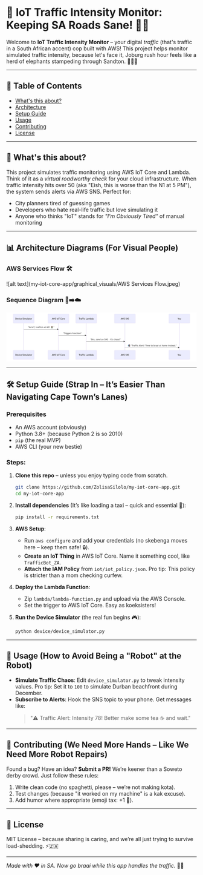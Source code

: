 # 🚦 IoT Traffic Intensity Monitor: Keeping SA Roads Sane! 🚗💨

Welcome to **IoT Traffic Intensity Monitor** – your digital *traffic* (that's traffic in a South African accent) cop built with AWS! This project helps monitor simulated traffic intensity, because let's face it, Joburg rush hour feels like a herd of elephants stampeding through Sandton. 🐘🇿🇦

---

## 📌 Table of Contents
- [What's this about?](#-whats-this-about)
- [Architecture](#-architecture-diagrams-for-visual-people)
- [Setup Guide](#-setup-guide-strap-in-its-easier-than-navigating-cape-towns-lanes)
- [Usage](#-usage-how-to-avoid-being-a-robot-at-the-robot)
- [Contributing](#-contributing-we-need-more-hands-like-we-need-more-robot-repairs)
- [License](#-license)

---

## 🧐 What's this about?

This project simulates traffic monitoring using AWS IoT Core and Lambda. Think of it as a *virtual roadworthy check* for your cloud infrastructure. When traffic intensity hits over 50 (aka "Eish, this is worse than the N1 at 5 PM"), the system sends alerts via AWS SNS. Perfect for:
- City planners tired of guessing games
- Developers who hate real-life traffic but love simulating it
- Anyone who thinks "IoT" stands for *"I’m Obviously Tired"* of manual monitoring

---

## 📊 Architecture Diagrams (For Visual People)

### AWS Services Flow 🛠️

![alt text](my-iot-core-app/graphical_visuals/AWS Services Flow.jpeg)


### Sequence Diagram 🤖➡️☁️

![alt text](<my-iot-core-app/graphical_visuals/Sequence Diagram.jpeg>)

---

## 🛠️ Setup Guide (Strap In – It’s Easier Than Navigating Cape Town’s Lanes)

### Prerequisites
- An AWS account (obviously)
- Python 3.8+ (because Python 2 is so 2010)
- `pip` (the real MVP)
- AWS CLI (your new bestie)

### Steps:

1. **Clone this repo** – unless you enjoy typing code from scratch.
   ```bash
   git clone https://github.com/ZolisaSilolo/my-iot-core-app.git
   cd my-iot-core-app
   ```

2. **Install dependencies** (It’s like loading a taxi – quick and essential 🚕):
   ```bash
   pip install -r requirements.txt
   ```

3. **AWS Setup**:
   - Run `aws configure` and add your credentials (no skebenga moves here – keep them safe! 🔒).
   - **Create an IoT Thing** in AWS IoT Core. Name it something cool, like `TrafficBot_ZA`.
   - **Attach the IAM Policy** from `iot/iot_policy.json`. Pro tip: This policy is stricter than a mom checking curfew.

4. **Deploy the Lambda Function**:
   - Zip `lambda/lambda-function.py` and upload via the AWS Console.
   - Set the trigger to AWS IoT Core. Easy as koeksisters!

5. **Run the Device Simulator** (the real fun begins 🎮):
   ```bash
   python device/device_simulator.py
   ```

---

## 🚦 Usage (How to Avoid Being a "Robot" at the Robot)

- **Simulate Traffic Chaos**: Edit `device_simulator.py` to tweak intensity values. Pro tip: Set it to `100` to simulate Durban beachfront during December.
- **Subscribe to Alerts**: Hook the SNS topic to your phone. Get messages like:
  > "⚠️ Traffic Alert: Intensity 78! Better make some tea ☕ and wait."

---

## 🤝 Contributing (We Need More Hands – Like We Need More Robot Repairs)

Found a bug? Have an idea? **Submit a PR!** We’re keener than a Soweto derby crowd. Just follow these rules:
1. Write clean code (no spaghetti, please – we’re not making kota).
2. Test changes (because "it worked on my machine" is a kak excuse).
3. Add humor where appropriate (emoji tax: +1 🦄).

---

## 📜 License

MIT License – because sharing is caring, and we’re all just trying to survive load-shedding. ⚡🇿🇦

---

*Made with ❤️ in SA. Now go braai while this app handles the traffic.* 🍗🔥
